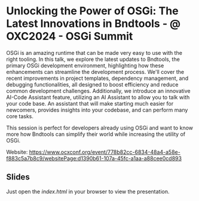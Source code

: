 # Unlocking the Power of OSGi: The Latest Innovations in Bndtools - @ OXC2024 - OSGi Summit

OSGi is an amazing runtime that can be made very easy to use with the right tooling. In this talk, we explore the latest updates to Bndtools, the primary OSGi development environment, highlighting how these enhancements can streamline the development process. We'll cover the recent improvements in project templates, dependency management, and debugging functionalities, all designed to boost efficiency and reduce common development challenges. Additionally, we introduce an innovative AI-Code Assistant feature, utilizing an AI Assistant to allow you to talk with your code base. An assistant that will make starting much easier for newcomers, provides insights into your codebase, and can perform many core tasks.

This session is perfect for developers already using OSGi and want to know more how Bndtools can simplify their world while increasing the utility of OSGi.

Website: https://www.ocxconf.org/event/778b82cc-6834-48a4-a58e-f883c5a7b8c9/websitePage:d1390b61-107a-45fc-a1aa-a88cee0cd893

## Slides

Just open the _index.html_ in your browser to view the presentation. 

